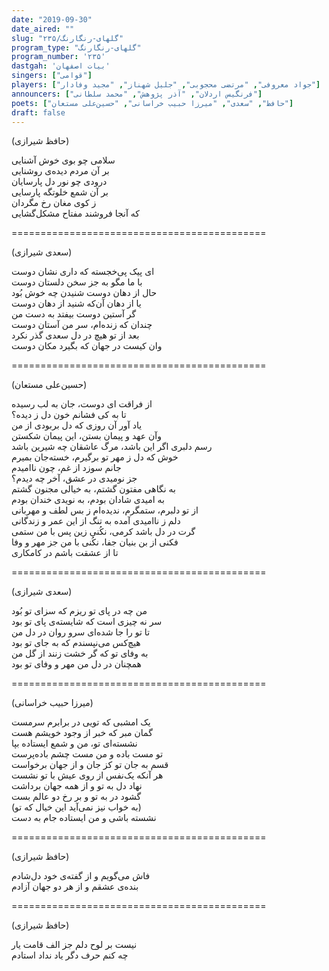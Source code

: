 ```yaml
---
date: "2019-09-30"
date_aired: ""
slug: "گلهای-رنگارنگ/۲۳۵"
program_type: "گلهای-رنگارنگ"
program_number: '۲۳۵'
dastgah: 'بیات اصفهان'
singers: ["قوامی"]
players: ["جواد معروفی", "مرتضی محجوبی", "جلیل شهناز", "مجید وفادار"]
announcers: ["فرنگیس اردلان", "آذر پژوهش", "محمد سلطانی"]
poets: ["حافظ", "سعدی", "میرزا حبیب خراسانی", "حسین‌علی مستعان"]
draft: false
---
```


(حافظ شیرازی)  

سلامی چو بوی خوش آشنایی  
بر آن مردم دیده‌ی روشنایی  
درودی چو نور دل پارسایان  
بر آن شمع خلوتگه پارسایی  
ز کوی مغان رخ مگردان  
که آنجا فروشند مفتاح مشکل‌گشایی  

============================================  

(سعدی شیرازی)  

ای پیک پی‌خجسته که داری نشان دوست  
با ما مگو به جز سخن دلستان دوست  
حال از دهان دوست شنیدن چه خوش بُود  
یا از دهان آن‌که شنید از دهان دوست  
گر آستین دوست بیفتد به دست من  
چندان که زنده‌ام، سر من آستان دوست  
بعد از تو هیچ در دل سعدی گذر نکرد  
وان کیست در جهان که بگیرد مکان دوست  

============================================  

(حسین‌علی مستعان)  

از فراقت ای دوست، جان به لب رسیده  
تا به کی فشانم خون دل ز دیده؟  
یاد آور آن روزی که دل بربودی از من  
وآن عهد و پیمان بستن، این پیمان شکستن  
رسم دلبری اگر این باشد، مرگ عاشقان چه شیرین باشد  
خوش که دل ز مهر تو برگیرم، خسته‌جان بمیرم  
جانم سوزد از غم، چون ناامیدم  
جز نومیدی در عشق، آخر چه دیدم؟  
به نگاهی مفتون گشتم، به خیالی مجنون گشتم  
به امیدی شادان بودم، به نویدی خندان بودم  
از تو دلبرم، ستمگرم، ندیده‌ام ز بس لطف و مهربانی  
دلم ز ناامیدی آمده به تنگ از این عمر و زندگانی  
گرت در دل باشد کرمی، نكُنی زین پس با من ستمی  
فکنی از بن بنیان جفا، نکُنی با من جز مهر و وفا  
تا از عشقت باشم در کامکاری  

============================================  

(سعدی شیرازی)  

من چه در پای تو ریزم که سزای تو بُود  
سر نه چیزی است که شایسته‌ی پای تو بود  
تا تو را جا شده‌ای سرو روان در دل من  
هیچ‌کس می‌نپسندم که به جای تو بود  
به وفای تو که گر خشت زنند از گل من  
همچنان در دل من مهر و وفای تو بود  

============================================  

(میرزا حبیب خراسانی)  

یک امشبی که تویی در برابرم سرمست  
گمان مبر که خبر از وجود خویشم هست  
نشسته‌ای تو، من و شمع ایستاده بپا  
تو مست باده و من مست چشم باده‌پرست  
قسم به جان تو کز جان و از جهان برخواست  
هر آنکه یک‌نفس از روی عیش با تو نشست  
نهاد دل به تو و از همه جهان برداشت  
گشود در به تو و بر رخ دو عالم بست  
(به خواب نیز نمی‌آید این خیال که تو)  
نشسته باشی و من ایستاده جام به دست  

============================================  

(حافظ شیرازی)  

فاش می‌گویم و از گفته‌ی خود دل‌شادم  
بنده‌ی عشقم و از هر دو جهان آزادم  

============================================  

(حافظ شیرازی)  

نیست بر لوح دلم جز الف قامت یار  
چه کنم حرف دگر یاد نداد استادم  

